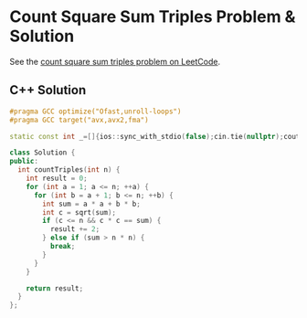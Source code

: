 # Count Square Sum Triples Problem & Solution

See the [count square sum triples problem on LeetCode](https://leetcode.com/problems/count-square-sum-triples).

## C++ Solution

```cpp
#pragma GCC optimize("Ofast,unroll-loops")
#pragma GCC target("avx,avx2,fma")

static const int _=[]{ios::sync_with_stdio(false);cin.tie(nullptr);cout.tie(nullptr);return 0;}();

class Solution {
public:
  int countTriples(int n) {
    int result = 0;
    for (int a = 1; a <= n; ++a) {
      for (int b = a + 1; b <= n; ++b) {
        int sum = a * a + b * b;
        int c = sqrt(sum);
        if (c <= n && c * c == sum) {
          result += 2;
        } else if (sum > n * n) {
          break;
        }
      }
    }

    return result;
  }
};
```
